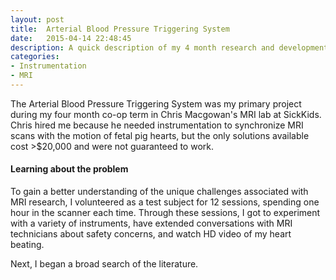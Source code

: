 ```yaml
---
layout: post
title:  Arterial Blood Pressure Triggering System
date:   2015-04-14 22:48:45
description: A quick description of my 4 month research and development project at SickKids Hospital.
categories:
- Instrumentation
- MRI
---
```


The Arterial Blood Pressure Triggering System was my primary project during my four month co-op term in Chris Macgowan's MRI lab at SickKids. Chris hired me because he needed instrumentation to synchronize MRI scans with the motion of fetal pig hearts, but the only solutions available cost >$20,000 and were not guaranteed to work.

#### Learning about the problem

To gain a better understanding of the unique challenges associated with MRI research, I volunteered as a test subject for 12 sessions, spending one hour in the scanner each time. Through these sessions, I got to experiment with a variety of instruments, have extended conversations with MRI technicians about safety concerns, and watch HD video of my heart beating.

Next, I began a broad search of the literature.